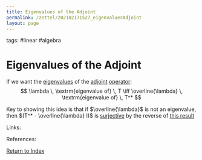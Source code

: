 ```yaml
---
title: Eigenvalues of the Adjoint
permalink: /zettel/202102171527_eigenvaluesAdjoint
layout: page
---
```

tags: #linear #algebra

# Eigenvalues of the Adjoint

If we want the [eigenvalues](202102120912_eigenvalueDefinition) of the [adjoint](202102161843_adjointDefinition) [operator](202102082104_operatorDefinition):
$$
\lambda \, \textrm{eigenvalue of} \, T \iff \overline{\lambda} \, \textrm{eigenvalue of} \, T^*
$$

Key to showing this idea is that if $\overline{\lambda}$ is not an eigenvalue, then 
$(T^* - \overline{\lambda} I)$ is [surjective](202102071809_surjectiveDefinition) by the reverse of [this result](202102120920_equivalencesEigenvalue)

Links: 

References: 

[Return to Index](index)